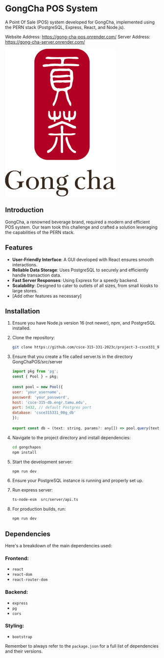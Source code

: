 # GongCha POS System

A Point Of Sale (POS) system developed for GongCha, implemented using the PERN stack (PostgreSQL, Express, React, and Node.js).

Website Address: https://gong-cha-pos.onrender.com/
Server Address: https://gong-cha-server.onrender.com/

![GongCha Logo](GongChaPOS/src/assets/images/GongChaLogo.png)

## Introduction

GongCha, a renowned beverage brand, required a modern and efficient POS system. Our team took this challenge and crafted a solution leveraging the capabilities of the PERN stack.

## Features

- **User-Friendly Interface**: A GUI developed with React ensures smooth interactions.
- **Reliable Data Storage**: Uses PostgreSQL to securely and efficiently handle transaction data.
- **Fast Server Responses**: Using Express for a speedy backend.
- **Scalability**: Designed to cater to outlets of all sizes, from small kiosks to large stores.
- [Add other features as necessary]

## Installation

1. Ensure you have Node.js version 16 (not newer), npm, and PostgreSQL installed.

2. Clone the repository:
   ```bash
   git clone https://github.com/csce-315-331-2023c/project-3-csce331_900_00g.git

3. Ensure that you create a file called server.ts in the directory GongChaPOS/src/server
    ```javascript
    import pkg from 'pg';
    const { Pool } = pkg;

    const pool = new Pool({
    user: 'your_username',
    password: 'your_password',
    host: 'csce-315-db.engr.tamu.edu',
    port: 5432, // default Postgres port
    database: 'csce315331_00g_db'
    });
    
    export const db = (text: string, params?: any[]) => pool.query(text, params);

4. Navigate to the project directory and install dependencies:
   ```bash
   cd gongchapos
   npm install

5. Start the development server:
   ```bash
   npm run dev

6. Ensure your PostgreSQL instance is running and properly set up.

7. Run express server:
   ```bash
   ts-node-esm  src/server/api.ts

8. For production builds, run:
   ```bash
   npm run dev

## Dependencies

Here's a breakdown of the main dependencies used:

### Frontend:

- `react`
- `react-dom`
- `react-router-dom`

### Backend:

- `express`
- `pg`
- `cors`

### Styling:

- `bootstrap`

Remember to always refer to the `package.json` for a full list of dependencies and their versions.
